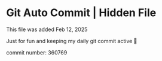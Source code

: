 # Git Auto Commit | Hidden File

This file was added Feb 12, 2025

Just for fun and keeping my daily git commit active 🤪

commit number: 360769
